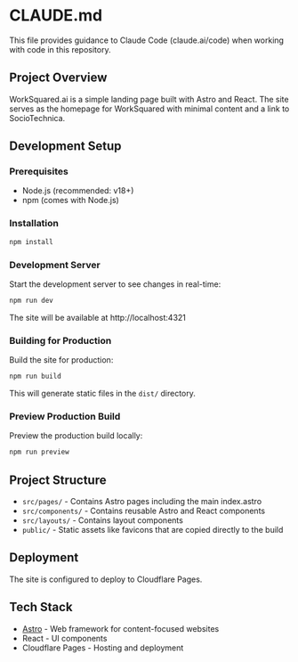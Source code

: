 # CLAUDE.md

This file provides guidance to Claude Code (claude.ai/code) when working with code in this repository.

## Project Overview

WorkSquared.ai is a simple landing page built with Astro and React. The site serves as the homepage for WorkSquared with minimal content and a link to SocioTechnica.

## Development Setup

### Prerequisites

- Node.js (recommended: v18+)
- npm (comes with Node.js)

### Installation

```bash
npm install
```

### Development Server

Start the development server to see changes in real-time:

```bash
npm run dev
```

The site will be available at http://localhost:4321

### Building for Production

Build the site for production:

```bash
npm run build
```

This will generate static files in the `dist/` directory.

### Preview Production Build

Preview the production build locally:

```bash
npm run preview
```

## Project Structure

- `src/pages/` - Contains Astro pages including the main index.astro
- `src/components/` - Contains reusable Astro and React components
- `src/layouts/` - Contains layout components
- `public/` - Static assets like favicons that are copied directly to the build

## Deployment

The site is configured to deploy to Cloudflare Pages.

## Tech Stack

- [Astro](https://astro.build/) - Web framework for content-focused websites
- React - UI components
- Cloudflare Pages - Hosting and deployment
